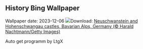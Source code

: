 ## History Bing Wallpaper
Wallpaper date: 2023-12-06
![](https://www.bing.com/th?id=OHR.AlpsCastles_EN-US9735484506_UHD.jpg&w=1000)Download: [Neuschwanstein and Hohenschwangau castles, Bavarian Alps, Germany (© Harald Nachtmann/Getty Images)](https://www.bing.com/th?id=OHR.AlpsCastles_EN-US9735484506_UHD.jpg)

Auto get programm by LtgX
